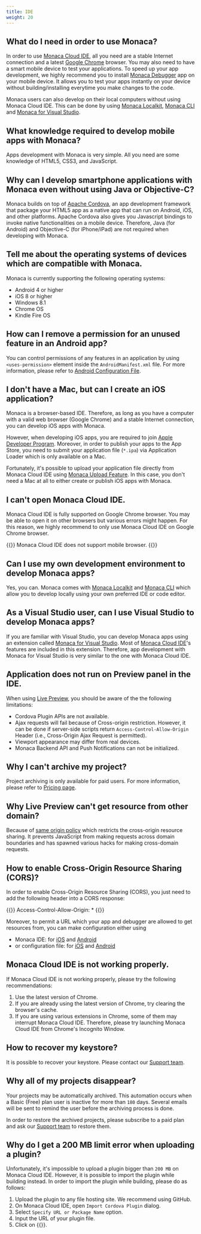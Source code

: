 ```yaml
---
title: IDE
weight: 20
---
```


## What do I need in order to use Monaca?

In order to use [Monaca Cloud IDE](/en/monaca_ide), all you need are a stable Internet connection and a latest [Google Chrome](https://www.google.com/chrome/) browser. You may also need to
have a smart mobile device to test your applications. To speed up your
app development, we highly recommend you to install [Monaca Debugger](/en/debugger) app on your mobile device. It allows you to test your apps instantly on your device without building/installing everytime you make changes to the code.

Monaca users can also develop on their local computers without using Monaca Cloud IDE. This can be done by using [Monaca Localkit](/en/monaca_localkit), [Monaca CLI](/en/monaca_cli) and [Monaca for Visual Studio](/en/monaca_vs).

## What knowledge required to develop mobile apps with Monaca?

Apps development with Monaca is very simple. All you need are some
knowledge of HTML5, CSS3, and JavaScript.

## Why can I develop smartphone applications with Monaca even without using Java or Objective-C?

Monaca builds on top of [Apache Cordova](http://cordova.apache.org//),
an app development framework that package your HTML5 app as a native app
that can run on Android, iOS, and other platforms. Apache Cordova also
gives you Javascript bindings to invoke native functionalities on a
mobile device. Therefore, Java (for Android) and Objective-C (for
iPhone/iPad) are not required when developing with Monaca.

## Tell me about the operating systems of devices which are compatible with Monaca.

Monaca is currently supporting the following operating systems:

-   Android 4 or higher
-   iOS 8 or higher
-   Windows 8.1
-   Chrome OS
-   Kindle Fire OS

## How can I remove a permission for an unused feature in an Android app?

You can control permissions of any features in an application by using `<uses-permission>` element inside the `AndroidManifest.xml` file. For more information, please refer to [Android Configuration File](/en/reference/config/android_configuration).

## I don't have a Mac, but can I create an iOS application?

Monaca is a browser-based IDE. Therefore, as long as you have a computer
with a valid web browser (Google Chrome) and a stable Internet
connection, you can develop iOS apps with Monaca.

However, when developing iOS apps, you are required to join [Apple Developer Program](https://developer.apple.com/programs/ios/). Moreover,
in order to publish your apps to the App Store, you need to submit your
application file (`*.ipa`) via Application Loader which is only available
on a Mac.

Fortunately, it's possible to upload your application file directly from
Monaca Cloud IDE using [Monaca Upload Feature](/en/monaca_ide/manual/deploy/appstore/app_submission). In this case, you don't need a Mac at all to either create or publish iOS apps with Monaca.

## I can't open Monaca Cloud IDE.

Monaca Cloud IDE is fully supported on Google Chrome browser. You may be
able to open it on other browsers but various errors might happen. For
this reason, we highly recommend to only use Monaca Cloud IDE on Google
Chrome browser.

{{<note>}}
    Monaca Cloud IDE does not support mobile browser.
{{</note>}}

## Can I use my own development environment to develop Monaca apps?

Yes, you can. Monaca comes with [Monaca Localkit](/en/monaca_localkit) and [Monaca CLI](/en/monaca_cli) which allow you to develop locally using your own preferred IDE or code editor.

## As a Visual Studio user, can I use Visual Studio to develop Monaca apps?

If you are familiar with Visual Studio, you can develop Monaca apps
using an extension called [Monaca for Visual Studio](/en/monaca_vs). Most of [Monaca Cloud IDE](/en/monaca_ide)'s features are included in this
extension. Therefore, app development with Monaca for Visual Studio is
very similar to the one with Monaca Cloud IDE.

## Application does not run on Preview panel in the IDE.

When using [Live Preview](/en/monaca_ide/manual/overview/#preview_team_panel), you should be aware of the
the following limitations:

-   Cordova Plugin APIs are not available.
-   Ajax requests will fail because of Cross-origin restriction.
    However, it can be done if server-side scripts return `Access-Control-Allow-Origin` Header (i.e., Cross-Origin Ajax Request is permitted).
-   Viewport appearance may differ from real devices.
-   Monaca Backend API and Push Notifications can not be initialized.

## Why I can't archive my project?

Project archiving is only available for paid users. For more
information, please refer to [Pricing page](https://monaca.io/pricing.html).

## Why Live Preview can't get resource from other domain?

Because of [same origin policy](http://en.wikipedia.org/wiki/Same-origin_policy) which restricts
the cross-origin resource sharing. It prevents JavaScript from making
requests across domain boundaries and has spawned various hacks for
making cross-domain requests.

## How to enable Cross-Origin Resource Sharing (CORS)?

In order to enable Cross-Origin Resource Sharing (CORS), you just need
to add the following header into a CORS response:

{{<highlight javascript>}}
Access-Control-Allow-Origin: *
{{</highlight>}}

Moreover, to permit a URL which your app and debugger are allowed to get
resources from, you can make configuration either using

-   Monaca IDE: for [iOS](/en/reference/config/ios_configuration/#ios-config-ide) and [Android](/en/reference/config/android_configuration/#android-config-ide)
-   or configuration file: for [iOS](/en/reference/config/ios_configuration/#access-origin) and [Android](/en/reference/config/android_configuration/#access-origin-android)

## Monaca Cloud IDE is not working properly.

If Monaca Cloud IDE is not working properly, please try the following
recommendations:

1.  Use the latest version of Chrome.
2.  If you are already using the latest version of Chrome, try clearing
    the browser's cache.
3.  If you are using various extensions in Chrome, some of them may
    interrupt Monaca Cloud IDE. Therefore, please try launching Monaca
    Cloud IDE from Chrome's Incognito Window.

## How to recover my keystore?

It is possible to recover your keystore. Please contact our [Support team](https://monaca.io/support/technical/).

## Why all of my projects disappear?

Your projects may be automatically archived. This automation occurs when
a Basic (Free) plan user is inactive for more than `180` days. Several
emails will be sent to remind the user before the archiving process is
done.

In order to restore the archived projects, please subscribe to a paid
plan and ask our [Support team](https://monaca.io/support/technical/) to
restore them.

## Why do I get a 200 MB limit error when uploading a plugin?

Unfortunately, it's impossible to upload a plugin bigger than `200 MB` on
Monaca Cloud IDE. However, it is possible to import the plugin while
building instead. In order to import the plugin while building, please
do as follows:

1.  Upload the plugin to any file hosting site. We recommend using GitHub.
2.  On Monaca Cloud IDE, open `Import Cordova Plugin` dialog.
3.  Select `Specify URL or Package Name` option.
4.  Input the URL of your plugin file.
5.  Click on {{<guilabel name="OK">}}.

